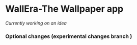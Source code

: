 # WallEra-The Wallpaper app
*Currently working on an idea*
### Optional changes (experimental changes branch )

